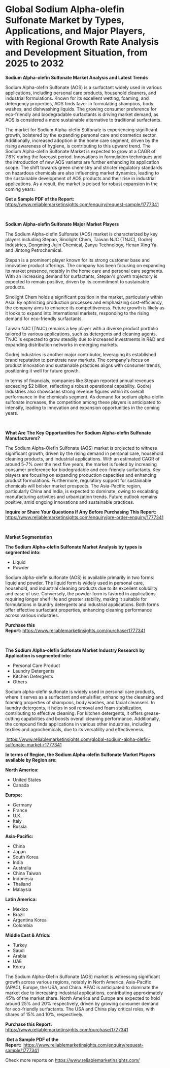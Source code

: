<p><h1>Global Sodium Alpha-olefin Sulfonate Market by Types, Applications, and Major Players, with Regional Growth Rate Analysis and Development Situation, from 2025 to 2032</h1></p><p><strong>Sodium Alpha-olefin Sulfonate Market Analysis and Latest Trends</strong></p>
<p><p>Sodium Alpha-olefin Sulfonate (AOS) is a surfactant widely used in various applications, including personal care products, household cleaners, and industrial formulations. Known for its excellent wetting, foaming, and detergency properties, AOS finds favor in formulating shampoos, body washes, and dishwashing liquids. The growing consumer preference for eco-friendly and biodegradable surfactants is driving market demand, as AOS is considered a more sustainable alternative to traditional surfactants.</p><p>The market for Sodium Alpha-olefin Sulfonate is experiencing significant growth, bolstered by the expanding personal care and cosmetics sector. Additionally, increased adoption in the home care segment, driven by the rising awareness of hygiene, is contributing to this upward trend. The Sodium Alpha-olefin Sulfonate Market is expected to grow at a CAGR of 7.6% during the forecast period. Innovations in formulation techniques and the introduction of new AOS variants are further enhancing its application scope. The shift towards green chemistry and stricter regulatory standards on hazardous chemicals are also influencing market dynamics, leading to the sustainable development of AOS products and their rise in industrial applications. As a result, the market is poised for robust expansion in the coming years.</p></p>
<p><strong>Get a Sample PDF of the Report:&nbsp;</strong> <a href="https://www.reliablemarketinsights.com/enquiry/request-sample/1777341?utm_campaign=2112&utm_medium=2&utm_source=Github&utm_content=ia&utm_term=02022025&utm_id=sodium-alpha-olefin-sulfonate">https://www.reliablemarketinsights.com/enquiry/request-sample/1777341</a></p>
<p>&nbsp;</p>
<p><strong>Sodium Alpha-olefin Sulfonate Major Market Players</strong></p>
<p><p>The Sodium Alpha-olefin Sulfonate (AOS) market is characterized by key players including Stepan, Sinolight Chem, Taiwan NJC (TNJC), Godrej Industries, Dongming Jujin Chemical, Zanyu Technology, Henan Xing Ya, and Jintong Petrochemical. </p><p>Stepan is a prominent player known for its strong customer base and innovative product offerings. The company has been focusing on expanding its market presence, notably in the home care and personal care segments. With an increasing demand for surfactants, Stepan's growth trajectory is expected to remain positive, driven by its commitment to sustainable products.</p><p>Sinolight Chem holds a significant position in the market, particularly within Asia. By optimizing production processes and emphasizing cost-efficiency, the company aims to enhance its competitiveness. Future growth is likely as it looks to expand into international markets, responding to the rising demand for eco-friendly surfactants.</p><p>Taiwan NJC (TNJC) remains a key player with a diverse product portfolio tailored to various applications, such as detergents and cleaning agents. TNJC is expected to grow steadily due to increased investments in R&D and expanding distribution networks in emerging markets.</p><p>Godrej Industries is another major contributor, leveraging its established brand reputation to penetrate new markets. The company's focus on product innovation and sustainable practices aligns with consumer trends, positioning it well for future growth.</p><p>In terms of financials, companies like Stepan reported annual revenues exceeding $2 billion, reflecting a robust operational capability. Godrej Industries also showcases strong revenue figures within its overall performance in the chemicals segment. As demand for sodium alpha-olefin sulfonate increases, the competition among these players is anticipated to intensify, leading to innovation and expansion opportunities in the coming years.</p></p>
<p>&nbsp;</p>
<p><strong>What Are The Key Opportunities For Sodium Alpha-olefin Sulfonate Manufacturers?</strong></p>
<p><p>The Sodium Alpha-Olefin Sulfonate (AOS) market is projected to witness significant growth, driven by the rising demand in personal care, household cleaning products, and industrial applications. With an estimated CAGR of around 5-7% over the next five years, the market is fueled by increasing consumer preference for biodegradable and eco-friendly surfactants. Key players are focusing on expanding production capacities and enhancing product formulations. Furthermore, regulatory support for sustainable chemicals will bolster market prospects. The Asia-Pacific region, particularly China and India, is expected to dominate, owing to escalating manufacturing activities and urbanization trends. Future outlook remains positive, amid ongoing innovations and sustainable practices.</p></p>
<p><strong>Inquire or Share Your Questions If Any Before Purchasing This Report:</strong> <a href="https://www.reliablemarketinsights.com/enquiry/pre-order-enquiry/1777341?utm_campaign=2112&utm_medium=2&utm_source=Github&utm_content=ia&utm_term=02022025&utm_id=sodium-alpha-olefin-sulfonate">https://www.reliablemarketinsights.com/enquiry/pre-order-enquiry/1777341</a></p>
<p>&nbsp;</p>
<p><strong>Market Segmentation</strong></p>
<p><strong>The Sodium Alpha-olefin Sulfonate Market Analysis by types is segmented into:</strong></p>
<p><ul><li>Liquid</li><li>Powder</li></ul></p>
<p><p>Sodium alpha-olefin sulfonate (AOS) is available primarily in two forms: liquid and powder. The liquid form is widely used in personal care, household, and industrial cleaning products due to its excellent solubility and ease of use. Conversely, the powder form is favored in applications requiring longer shelf life and greater stability, making it suitable for formulations in laundry detergents and industrial applications. Both forms offer effective surfactant properties, enhancing cleaning performance across various industries.</p></p>
<p><strong>Purchase this Report:&nbsp;</strong><a href="https://www.reliablemarketinsights.com/purchase/1777341?utm_campaign=2112&utm_medium=2&utm_source=Github&utm_content=ia&utm_term=02022025&utm_id=sodium-alpha-olefin-sulfonate">https://www.reliablemarketinsights.com/purchase/1777341</a></p>
<p>&nbsp;</p>
<p><strong>The Sodium Alpha-olefin Sulfonate Market Industry Research by Application is segmented into:</strong></p>
<p><ul><li>Personal Care Product</li><li>Laundry Detergents</li><li>Kitchen Detergents</li><li>Others</li></ul></p>
<p><p>Sodium alpha-olefin sulfonate is widely used in personal care products, where it serves as a surfactant and emulsifier, enhancing the cleansing and foaming properties of shampoos, body washes, and facial cleansers. In laundry detergents, it helps in soil removal and foam stabilization, contributing to effective cleaning. For kitchen detergents, it offers grease-cutting capabilities and boosts overall cleaning performance. Additionally, the compound finds applications in various other industries, including textiles and agrochemicals, due to its versatility and effectiveness.</p></p>
<p><a href="https://www.reliablemarketinsights.com/global-sodium-alpha-olefin-sulfonate-market-r1777341?utm_campaign=2112&utm_medium=2&utm_source=Github&utm_content=ia&utm_term=02022025&utm_id=sodium-alpha-olefin-sulfonate">&nbsp;https://www.reliablemarketinsights.com/global-sodium-alpha-olefin-sulfonate-market-r1777341</a></p>
<p><strong>In terms of Region, the Sodium Alpha-olefin Sulfonate Market Players available by Region are:</strong></p>
<p>
    <p> <strong> North America: </strong>
        <ul>
            <li>United States</li>
            <li>Canada</li>
        </ul>
        </p> 
    <p> <strong> Europe: </strong>
        <ul>
            <li>Germany</li>
            <li>France</li>
            <li>U.K.</li>
            <li>Italy</li>
            <li>Russia</li>
        </ul>
        </p> 
    <p> <strong> Asia-Pacific: </strong>
        <ul>
            <li>China</li>
            <li>Japan</li>
            <li>South Korea</li>
            <li>India</li>
            <li>Australia</li>
            <li>China Taiwan</li>
            <li>Indonesia</li>
            <li>Thailand</li>
            <li>Malaysia</li>
        </ul>
        </p> 
    <p> <strong> Latin America: </strong>
        <ul>
            <li>Mexico</li>
            <li>Brazil</li>
            <li>Argentina Korea</li>
            <li>Colombia</li>
        </ul>
        </p> 
    <p> <strong> Middle East & Africa: </strong>
        <ul>
            <li>Turkey</li>
            <li>Saudi</li>
            <li>Arabia</li>
            <li>UAE</li>
            <li>Korea</li>
        </ul>
    </p>
    </p>
<p><p>The Sodium Alpha-Olefin Sulfonate (AOS) market is witnessing significant growth across various regions, notably in North America, Asia-Pacific (APAC), Europe, the USA, and China. APAC is anticipated to dominate the market due to increasing industrial applications, contributing approximately 45% of the market share. North America and Europe are expected to hold around 25% and 20% respectively, driven by growing consumer demand for eco-friendly surfactants. The USA and China play critical roles, with shares of 15% and 10%, respectively.</p></p>
<p><strong>Purchase this Report: </strong><a href="https://www.reliablemarketinsights.com/purchase/1777341?utm_campaign=2112&utm_medium=2&utm_source=Github&utm_content=ia&utm_term=02022025&utm_id=sodium-alpha-olefin-sulfonate">https://www.reliablemarketinsights.com/purchase/1777341</a></p>
<p>&nbsp;<strong>Get a Sample PDF of the Report:&nbsp;&nbsp;</strong><a href="https://www.reliablemarketinsights.com/enquiry/request-sample/1777341?utm_campaign=2112&utm_medium=2&utm_source=Github&utm_content=ia&utm_term=02022025&utm_id=sodium-alpha-olefin-sulfonate">https://www.reliablemarketinsights.com/enquiry/request-sample/1777341</a></p>
<p><strong></strong></p>
<p>Check more reports on <a href="https://www.reliablemarketinsights.com/?utm_campaign=2112&utm_medium=2&utm_source=Github&utm_content=ia&utm_term=02022025&utm_id=sodium-alpha-olefin-sulfonate">https://www.reliablemarketinsights.com/</a></p>